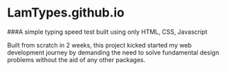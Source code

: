 # LamTypes.github.io

###A simple typing speed test built using only HTML, CSS, Javascript

Built from scratch in 2 weeks, this project kicked started my web development 
  journey by demanding the need to solve fundamental design problems without 
  the aid of any other packages.
